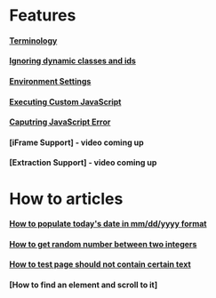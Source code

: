 

# Features 

#### [Terminology](https://github.com/zindi-io/zindi-docs2/blob/master/terminology.md)

#### [Ignoring dynamic classes and ids](https://github.com/zindi-io/zindi-docs2/blob/master/ignoring-dynamic-classes-and-ids.md)

#### [Environment Settings](https://github.com/zindi-io/zindi-docs2/blob/master/environment-settings.md)

#### [Executing Custom JavaScript](https://github.com/zindi-io/zindi-docs/blob/master/executing-custom-javascript.md)

#### [Caputring JavaScript Error](https://github.com/zindi-io/zindi-docs/blob/master/capturing-javascript-error.md)

#### [iFrame Support] - video coming up

#### [Extraction Support] - video coming up




# How to articles

#### [How to populate today's date in mm/dd/yyyy format](https://github.com/zindi-io/zindi-docs2/blob/master/todays-date-in-mm-dd-yyyy-format.md)

#### [How to get random number between two integers](https://github.com/zindi-io/zindi-docs2/blob/master/random-number-between-two-integers.md)

#### [How to test page should not contain certain text](https://github.com/zindi-io/zindi-docs2/blob/master/page-should-not-contain.md)

#### [How to find an element and scroll to it]

